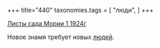 +++
title="440"
taxonomies.tags = [
 "люди",
]
+++

[Листы сада Мории 1 1924г](/agni/1924)

Новое знамя требует новых [людей](/tags/люди).   

